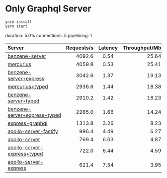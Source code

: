 # Only Graphql Server

```shell
yarn install
yarn start
```

duration: 5.01s
connections: 5
pipelining: 1

| Server                                                                                                                                    | Requests/s | Latency | Throughput/Mb |
| :---------------------------------------------------------------------------------------------------------------------------------------- | ---------: | :-----: | ------------: |
| [benzene-server](https://github.com/benawad/node-graphql-benchmarks/tree/master/benchmarks/benzene-server.js)                             |     4092.6 |  0.54   |         25.64 |
| [mercurius](https://github.com/benawad/node-graphql-benchmarks/tree/master/benchmarks/mercurius.js)                                       |     4059.8 |  0.53   |         25.41 |
| [benzene-server+express](https://github.com/benawad/node-graphql-benchmarks/tree/master/benchmarks/benzene-server+express.js)             |     3042.6 |  1.37   |         19.13 |
| [mercurius+typed](https://github.com/benawad/node-graphql-benchmarks/tree/master/benchmarks/mercurius+typed.js)                           |     2936.6 |  1.44   |         18.38 |
| [benzene-server+typed](https://github.com/benawad/node-graphql-benchmarks/tree/master/benchmarks/benzene-server+typed.js)                 |     2910.2 |  1.42   |         18.23 |
| [benzene-server+express+typed](https://github.com/benawad/node-graphql-benchmarks/tree/master/benchmarks/benzene-server+express+typed.js) |     2265.0 |  1.66   |         14.24 |
| [express-graphql](https://github.com/benawad/node-graphql-benchmarks/tree/master/benchmarks/express-graphql.js)                           |     1313.8 |  3.26   |          8.23 |
| [apollo-server-fastify](https://github.com/benawad/node-graphql-benchmarks/tree/master/benchmarks/apollo-server-fastify.js)               |      996.4 |  4.49   |          6.27 |
| [apollo-server](https://github.com/benawad/node-graphql-benchmarks/tree/master/benchmarks/apollo-server.js)                               |      769.4 |  6.03   |          4.87 |
| [apollo-server-express+typed](https://github.com/benawad/node-graphql-benchmarks/tree/master/benchmarks/apollo-server-express+typed.js)   |      722.0 |  6.44   |          4.59 |
| [apollo-server-express](https://github.com/benawad/node-graphql-benchmarks/tree/master/benchmarks/apollo-server-express.js)               |      621.4 |  7.54   |          3.95 |
